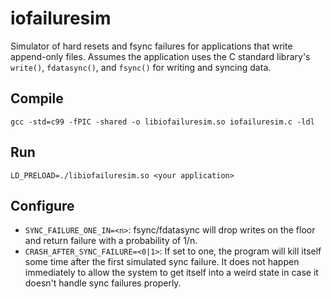 # iofailuresim

Simulator of hard resets and fsync failures for applications that write append-only files. Assumes the application uses the C standard library's `write()`, `fdatasync()`, and `fsync()` for writing and syncing data.

## Compile

`gcc -std=c99 -fPIC -shared -o libiofailuresim.so iofailuresim.c -ldl`

## Run

`LD_PRELOAD=./libiofailuresim.so <your application>`

## Configure

- `SYNC_FAILURE_ONE_IN=<n>`: fsync/fdatasync will drop writes on the floor and return failure with a probability of 1/n.
- `CRASH_AFTER_SYNC_FAILURE=<0|1>`: If set to one, the program will kill itself some time after the first simulated sync failure. It does not happen immediately to allow the system to get itself into a weird state in case it doesn't handle sync failures properly.
